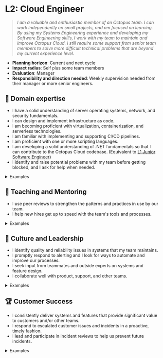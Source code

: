 # L2: Cloud Engineer

> _I am a valuable and enthusiastic member of an Octopus team. I can work independently on small projects, and am focused on learning. By using my Systems Engineering experience and 
> developing my Software Engineering skills, I work with my team to maintain and improve Octopus Cloud. I still require some support from senior team members to solve more difficult technical problems that are beyond my current experience level._

- **Planning horizon**: Current and next cycle
- **Impact radius**: Self plus some team members
- **Evaluation**: Manager
- **Responsibility and direction needed**: Weekly supervision needed from their manager or more senior engineers.

## 🦉 Domain expertise

- I have a solid understanding of server operating systems, network, and security fundamentals.
- I can design and implement infrastructure as code.
- I am becoming proficient with virtualization, containerization, and serverless technologies.
- I am familiar with implementing and supporting CI/CD pipelines.
- I am proficient with one or more scripting languages.
- I am developing a solid understanding of .NET fundamentals so that I can contribute to the Octopus Cloud codebase. (Equivalent to [L1 Junior Software Engineer](../Software-Engineering/L1-Junior-Software-Engineer.md))
- I identify and raise potential problems with my team before getting blocked, and I ask for help when needed.

<details>
<summary>Examples</summary>

- I completed maintenance work on Octopus Cloud, relying on my knowledge and experience, and reached out for guidance from my more-experienced teammates.
- I self-assigned a task, discussed it with a team member, and completed the work to a high standard.
- My early testing for a dependency upgrade project indicated a potential issue, which I raised and discussed with my team.
- When faced with a small project, I understood the brief the first time, and was able to reach out myself to find the answers I needed to complete it.

</details>

## 🌱 Teaching and Mentoring

- I use peer reviews to strengthen the patterns and practices in use by our team.
- I help new hires get up to speed with the team's tools and processes.

<details>
<summary>Examples</summary>

- I gave feedback during a retrospective or incident postmortem that resulted in a process improvement.
- I can provide basic training to help others become productive with our tools.

</details>

## 🧭 Culture and Leadership

- I identify quality and reliability issues in systems that my team maintains.
- I promptly respond to alerting and I look for ways to automate and improve our processes.  
- I seek input from teammates and outside experts on systems and feature design.
- I collaborate well with product, support, and other teams.

<details>
<summary>Examples</summary>

- I noticed a configuration setting or section of code that could cause an issue, and I modified it to prevent the issue.
- I was assigned a task that could be improved through automation, and I reached out to my team lead to collaborate with me.
- When my product manager and my team lead asked me to do two things as the top priority, I got them together in a conversation so we could work it out as a team.
- I noticed that a change I was making may affect another team, so I reached out to that team directly to prevent surprises.

</details>

## 🏆 Customer Success

- I consistently deliver systems and features that provide significant value to customers and/or other teams.
- I respond to escalated customer issues and incidents in a proactive, timely fashion.
- I lead and participate in incident reviews to help us prevent future incidents.

<details>
<summary>Examples</summary>

- The team assigned me work last cycle based on customer needs and I completed this work diligently.
- A customer issue was escalated to my team, which I investigated and fixed.

</details>
